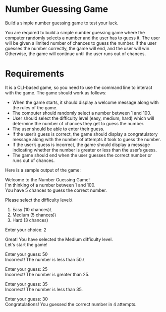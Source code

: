 # Number Guessing Game
Build a simple number guessing game to test your luck.

You are required to build a simple number guessing game where the computer randomly selects a number and the user has to guess it. The user will be given a limited number of chances to guess the number. If the user guesses the number correctly, the game will end, and the user will win. Otherwise, the game will continue until the user runs out of chances.

# Requirements

It is a CLI-based game, so you need to use the command line to interact with the game. The game should work as follows:

- When the game starts, it should display a welcome message along with the rules of the game.
- The computer should randomly select a number between 1 and 100.
- User should select the difficulty level (easy, medium, hard) which will determine the number of chances they get to guess the number.
- The user should be able to enter their guess.
- If the user’s guess is correct, the game should display a congratulatory message along with the number of attempts it took to guess the number.
- If the user’s guess is incorrect, the game should display a message indicating whether the number is greater or less than the user’s guess.
- The game should end when the user guesses the correct number or runs out of chances.

Here is a sample output of the game:

Welcome to the Number Guessing Game!\
I'm thinking of a number between 1 and 100.\
You have 5 chances to guess the correct number.

Please select the difficulty level:\
1. Easy (10 chances)\
2. Medium (5 chances)\
3. Hard (3 chances)

Enter your choice: 2

Great! You have selected the Medium difficulty level.\
Let's start the game!

Enter your guess: 50\
Incorrect! The number is less than 50.\

Enter your guess: 25\
Incorrect! The number is greater than 25.

Enter your guess: 35\
Incorrect! The number is less than 35.

Enter your guess: 30\
Congratulations! You guessed the correct number in 4 attempts.